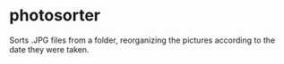 # photosorter
Sorts .JPG files from a folder, reorganizing the pictures according to the date they were taken.
